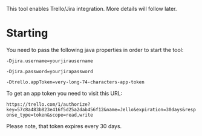 This tool enables Trello/Jira integration. More details will follow later.


# Starting

You need to pass the following java properties in order to start the tool:

`-Djira.username=yourjirausername`

`-Djira.password=yourjirapassword`

`-Dtrello.appToken=very-long-74-characters-app-token`

To get an app token you need to visit this URL:

`https://trello.com/1/authorize?key=57c8a483b823e416f5d25a2dab456f12&name=Jello&expiration=30days&response_type=token&scope=read,write`


Please note, that token expires every 30 days.